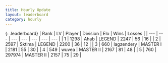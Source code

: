 ```yaml
---
title: Hourly Update
layout: leaderboard
category: hourly
---
```


{: .leaderboard}
| Rank | LV | Player | Division | Elo | Wins | Losses |
| --- | --- | --- | --- | --- | --- | --- |
| <span data-change="0">1</span> | 1298 | <span title="ID: 402846">Ahab</span> | LEGEND | <span data-change="0">2247</span> | <span data-change="0">56</span> | <span data-change="0">16</span> |
| <span data-change="0">2</span> | 2597 | <span title="ID: 353063">Sktima</span> | LEGEND | <span data-change="0">2200</span> | <span data-change="0">36</span> | <span data-change="0">12</span> |
| <span data-change="0">3</span> | 660 | <span title="ID: 628282">lagzendery</span> | MASTER I | <span data-change="0">2181</span> | <span data-change="0">55</span> | <span data-change="0">30</span> |
| <span data-change="0">4</span> | 549 | <span title="ID: 740957">wuvea</span> | MASTER II | <span data-change="16">2167</span> | <span data-change="3">81</span> | <span data-change="1">48</span> |
| <span data-change="0">5</span> | 760 | <span title="ID: 544038">297974</span> | MASTER II | <span data-change="13">2157</span> | <span data-change="1">75</span> | <span data-change="0">29</span> |
